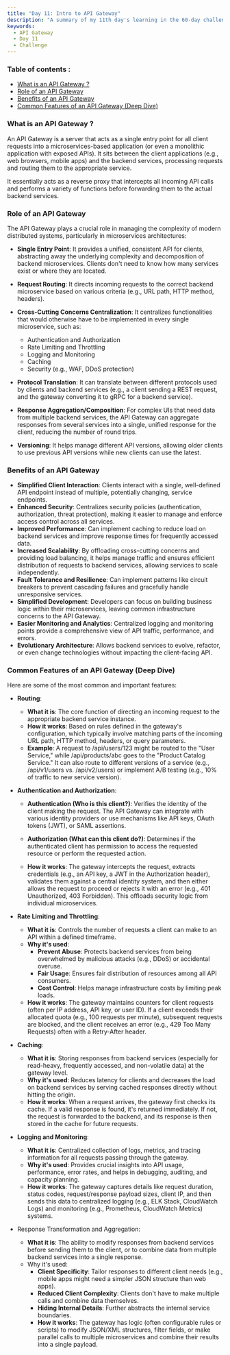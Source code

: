 ```yaml
---
title: "Day 11: Intro to API Gateway"
description: "A summary of my 11th day's learning in the 60-day challenge, covering fundamentals of API Gateway."
keywords:
  - API Gateway
  - Day 11
  - Challenge
---
```


### Table of contents :
- [What is an API Gateway ?](#what-is-an-api-gateway-)
- [Role of an API Gateway](#role-of-an-api-gateway)
- [Benefits of an API Gateway](#benefits-of-an-api-gateway)
- [Common Features of an API Gateway (Deep Dive)](#common-features-of-an-api-gateway-deep-dive)

### What is an API Gateway ?

An API Gateway is a server that acts as a single entry point for all client requests into a microservices-based application (or even a monolithic application with exposed APIs). It sits between the client applications (e.g., web browsers, mobile apps) and the backend services, processing requests and routing them to the appropriate service.

It essentially acts as a reverse proxy that intercepts all incoming API calls and performs a variety of functions before forwarding them to the actual backend services.


### Role of an API Gateway
The API Gateway plays a crucial role in managing the complexity of modern distributed systems, particularly in microservices architectures:

- **Single Entry Point**: It provides a unified, consistent API for clients, abstracting away the underlying complexity and decomposition of backend microservices. Clients don't need to know how many services exist or where they are located.

- **Request Routing**: It directs incoming requests to the correct backend microservice based on various criteria (e.g., URL path, HTTP method, headers).
- **Cross-Cutting Concerns Centralization**: It centralizes functionalities that would otherwise have to be implemented in every single microservice, such as:
    - Authentication and Authorization
    - Rate Limiting and Throttling
    - Logging and Monitoring
    - Caching
    - Security (e.g., WAF, DDoS protection)
- **Protocol Translation**: It can translate between different protocols used by clients and backend services (e.g., a client sending a REST request, and the gateway converting it to gRPC for a backend service).
- **Response Aggregation/Composition**: For complex UIs that need data from multiple backend services, the API Gateway can aggregate responses from several services into a single, unified response for the client, reducing the number of round trips.
- **Versioning**: It helps manage different API versions, allowing older clients to use previous API versions while new clients can use the latest.

### Benefits of an API Gateway
- **Simplified Client Interaction**: Clients interact with a single, well-defined API endpoint instead of multiple, potentially changing, service endpoints.
- **Enhanced Security**: Centralizes security policies (authentication, authorization, threat protection), making it easier to manage and enforce access control across all services.
- **Improved Performance**: Can implement caching to reduce load on backend services and improve response times for frequently accessed data.
- **Increased Scalability**: By offloading cross-cutting concerns and providing load balancing, it helps manage traffic and ensures efficient distribution of requests to backend services, allowing services to scale independently.
- **Fault Tolerance and Resilience**: Can implement patterns like circuit breakers to prevent cascading failures and gracefully handle unresponsive services.
- **Simplified Development**: Developers can focus on building business logic within their microservices, leaving common infrastructure concerns to the API Gateway.
- **Easier Monitoring and Analytics**: Centralized logging and monitoring points provide a comprehensive view of API traffic, performance, and errors.
- **Evolutionary Architecture**: Allows backend services to evolve, refactor, or even change technologies without impacting the client-facing API.


### Common Features of an API Gateway (Deep Dive)
Here are some of the most common and important features:

- **Routing**:

   - **What it is**: The core function of directing an incoming request to the appropriate backend service instance.
   - **How it works**: Based on rules defined in the gateway's configuration, which typically involve matching parts of the incoming URL path, HTTP method, headers, or query parameters.
   - **Example**: A request to /api/users/123 might be routed to the "User Service," while /api/products/abc goes to the "Product Catalog Service." It can also route to different versions of a service (e.g., /api/v1/users vs. /api/v2/users) or implement A/B testing (e.g., 10% of traffic to new service version).

- **Authentication and Authorization**:

   - **Authentication (Who is this client?)**: Verifies the identity of the client making the request. The API Gateway can integrate with various identity providers or use mechanisms like API keys, OAuth tokens (JWT), or SAML assertions.

   - **Authorization (What can this client do?)**: Determines if the authenticated client has permission to access the requested resource or perform the requested action.
   - **How it works**: The gateway intercepts the request, extracts credentials (e.g., an API key, a JWT in the Authorization header), validates them against a central identity system, and then either allows the request to proceed or rejects it with an error (e.g., 401 Unauthorized, 403 Forbidden). This offloads security logic from individual microservices.

- **Rate Limiting and Throttling**:

   - **What it is**: Controls the number of requests a client can make to an API within a defined timeframe.
   - **Why it's used**:
       - **Prevent Abuse**: Protects backend services from being overwhelmed by malicious attacks (e.g., DDoS) or accidental overuse.
       - **Fair Usage**: Ensures fair distribution of resources among all API consumers.
       - **Cost Control**: Helps manage infrastructure costs by limiting peak loads.
   - **How it works**: The gateway maintains counters for client requests (often per IP address, API key, or user ID). If a client exceeds their allocated quota (e.g., 100 requests per minute), subsequent requests are blocked, and the client receives an error (e.g., 429 Too Many Requests) often with a Retry-After header.

- **Caching**:

   - **What it is**: Storing responses from backend services (especially for read-heavy, frequently accessed, and non-volatile data) at the gateway level.
   - **Why it's used**: Reduces latency for clients and decreases the load on backend services by serving cached responses directly without hitting the origin.
   - **How it works**: When a request arrives, the gateway first checks its cache. If a valid response is found, it's returned immediately. If not, the request is forwarded to the backend, and its response is then stored in the cache for future requests.
- **Logging and Monitoring**:

  - **What it is**: Centralized collection of logs, metrics, and tracing information for all requests passing through the gateway.
  - **Why it's used**: Provides crucial insights into API usage, performance, error rates, and helps in debugging, auditing, and capacity planning.
  - **How it works**: The gateway captures details like request duration, status codes, request/response payload sizes, client IP, and then sends this data to centralized logging (e.g., ELK Stack, CloudWatch Logs) and monitoring (e.g., Prometheus, CloudWatch Metrics) systems.
- Response Transformation and Aggregation:

  - **What it is**: The ability to modify responses from backend services before sending them to the client, or to combine data from multiple backend services into a single response.
  - Why it's used:
      - **Client Specificity**: Tailor responses to different client needs (e.g., mobile apps might need a simpler JSON structure than web apps).
      - **Reduced Client Complexity**: Clients don't have to make multiple calls and combine data themselves.
      - **Hiding Internal Details**: Further abstracts the internal service boundaries.
      - **How it works**: The gateway has logic (often configurable rules or scripts) to modify JSON/XML structures, filter fields, or make parallel calls to multiple microservices and combine their results into a single payload.
